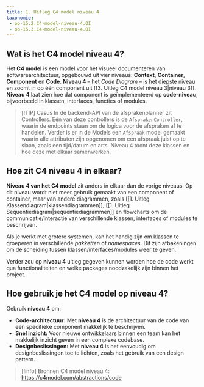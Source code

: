 ```yaml
---
title: 1. Uitleg C4 model niveau 4
taxonomie:
 - oo-15.2.C4-model-niveau-4.OI
 - oo-15.3.C4-model-niveau-4.OI
---
```


## Wat is het C4 model niveau 4?
Het **C4 model** is een model voor het visueel documenteren van softwarearchitectuur, opgebouwd uit vier niveaus: **Context**, **Container**, **Component** en **Code**. **Niveau 4** – het *Code Diagram* – is het diepste niveau en zoomt in op één component uit [[3. Uitleg C4 model niveau 3|niveau 3]]. **Niveau 4** laat zien hoe dat component is geïmplementeerd op **code-niveau**, bijvoorbeeld in klassen, interfaces, functies of modules.

> [!TIP] Casus
> In de backend-API van de afsprakenplanner zit Controllers. Eén van deze controllers is de `AfsprakenController`, waarin de endpoints staan om de logica voor de afspraken af te handelen. Verder is er in de Models een `Afspraak` model gemaakt waarin alle attributen zijn opgenomen om een afspraak juist op te slaan, zoals een tijd/datum en arts. Niveau 4 toont deze klassen en hoe deze met elkaar samenwerken.

## Hoe zit C4 niveau 4 in elkaar?
**Niveau 4 van het C4 model** zit anders in elkaar dan de vorige niveaus. Op dit niveau wordt niet meer gebruik gemaakt van een component of container, maar van andere diagrammen, zoals [[1. Uitleg Klassendiagram|klassendiagrammen]], [[1. Uitleg Sequentiediagram|sequentiediagrammen]] en flowcharts om de communicatie/interactie van verschillende klassen, interfaces of modules te beschrijven.

Als je werkt met grotere systemen, kan het handig zijn om klassen te groeperen in verschillende *pakketten* of *namespaces*. Dit zijn afbakeningen om de scheiding tussen klassen/interfaces/modules weer te geven.

Verder zou op **niveau 4** uitleg gegeven kunnen worden hoe de code werkt qua functionaliteiten en welke packages noodzakelijk zijn binnen het project.

## Hoe gebruik je het C4 model op niveau 4?
Gebruik **niveau 4** om:
- **Code-architectuur:** Met **niveau 4** is de architectuur van de code van een specifieke component makkelijk te beschrijven.
- **Snel inzicht:** Voor nieuwe ontwikkelaars binnen een team kan het makkelijk inzicht geven in een complexe codebase.
- **Designbeslissingen:** Met **niveau 4** is het eenvoudig om designbeslissingen toe te lichten, zoals het gebruik van een design pattern.


> [!info] Bronnen
> C4 model niveau 4: https://c4model.com/abstractions/code
